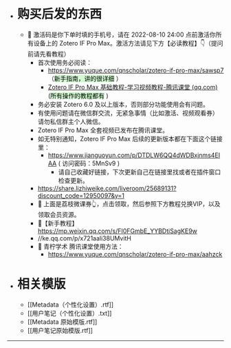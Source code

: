 - # 购买后发的东西
	- 🔑 激活码是你下单时填的手机号，请在 2022-08-10 24:00 点前激活你所有设备上的 Zotero IF Pro Max。激活方法请见下方【必读教程】👇（提问前请先看教程）
		- 首次使用务必阅读：
			- https://www.yuque.com/qnscholar/zotero-if-pro-max/sawsp7 （<mark style="background: #BBFABBA6;">新手指南，讲的很详细</mark> ）
			- [Zotero IF Pro Max 基础教程-学习视频教程-腾讯课堂 (qq.com)](https://ke.qq.com/course/5501852#term_id=105689683) (<mark style="background: #BBFABBA6;">所有操作的教程都有</mark> )
		- 务必安装 Zotero 6.0 及以上版本，否则部分功能使用会有问题。
		- 有使用问题请在微信群交流，无紧急事情（比如激活、视频观看券）请勿私信群主个人微信。
		- Zotero IF Pro Max 全套视频已发布在腾讯课堂。
		- 如无特别通知，Zotero IF Pro Max 后续的更新版本都在下面这个链接里：
			- https://www.jianguoyun.com/p/DTDLW6QQ4dWDBxjnms4EIAA ( 访问密码：5MnSv9 )
				- 请自己收藏好链接，下次更新自己在链接里找或者在插件窗口检查更新。
		- https://share.lizhiweike.com/liveroom/25689131?discount_code=12950097&y=1
		- 👑 上面是荔枝微课券👆，点击领取，然后参照下方教程兑换VIP，以及领取会员资源。
		- 📌【新手教程】https://mp.weixin.qq.com/s/FI0FGmbE_YYBDtiSagKE9w
		- //ke.qq.com/p/x721aali38UMvitH
		- 📌 青柠学术 腾讯课堂使用方法：
			- https://www.yuque.com/qnscholar/zotero-if-pro-max/aahzck
- # 相关模版
	- [[Metadata（个性化设置）.rtf]]
	- [[用户笔记（个性化设置）.txt]]
	- [[Metadata 原始模版.rtf]]
	- [[用户笔记原始模版.rtf]]
---